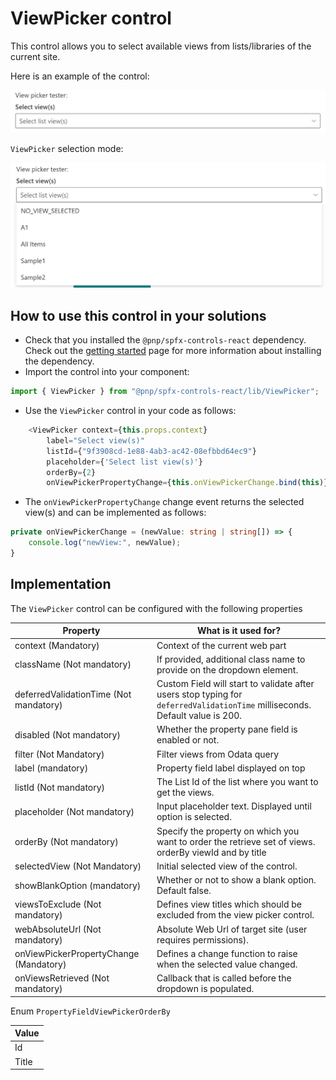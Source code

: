# ViewPicker control

This control allows you to select available views from lists/libraries of the current site.

Here is an example of the control:

![ViewPicker initial](../assets/ViewPicker1.PNG)

`ViewPicker` selection mode:

![ViewPicker selection](../assets/ViewPicker2.png)


## How to use this control in your solutions

- Check that you installed the `@pnp/spfx-controls-react` dependency. Check out the [getting started](../../#getting-started) page for more information about installing the dependency.
- Import the control into your component:


```TypeScript
import { ViewPicker } from "@pnp/spfx-controls-react/lib/ViewPicker";
```

- Use the `ViewPicker` control in your code as follows:

```TypeScript
    <ViewPicker context={this.props.context}
        label="Select view(s)"
        listId={"9f3908cd-1e88-4ab3-ac42-08efbbd64ec9"}
        placeholder={'Select list view(s)'}
        orderBy={2}
        onViewPickerPropertyChange={this.onViewPickerChange.bind(this)} />
```

- The `onViewPickerPropertyChange` change event returns the selected view(s) and can be implemented as follows:

```TypeScript
private onViewPickerChange = (newValue: string | string[]) => {
    console.log("newView:", newValue);
}
```


## Implementation

The `ViewPicker` control can be configured with the following properties

| Property               | What is it used for?
| --------------- | ---
| context (Mandatory)       | Context of the current web part
| className (Not mandatory)    | If provided, additional class name to provide on the dropdown element.
| deferredValidationTime   (Not mandatory)    | Custom Field will start to validate after users stop typing for `deferredValidationTime` milliseconds. Default value is 200.
| disabled (Not mandatory) | Whether the property pane field is enabled or not. 
| filter (Not Mandatory)       | Filter views from Odata query
| label (mandatory)    | Property field label displayed on top
| listId (Not mandatory)    | The List Id of the list where you want to get the views.
| placeholder (Not mandatory) | Input placeholder text. Displayed until option is selected. 
| orderBy (Not mandatory) | Specify the property on which you want to order the retrieve set of views. orderBy viewId and by title 
| selectedView (Not Mandatory)       | Initial selected view of the control.
| showBlankOption (mandatory)    | Whether or not to show a blank option. Default false.
| viewsToExclude (Not mandatory)    | Defines view titles which should be excluded from the view picker control.
| webAbsoluteUrl (Not mandatory) | Absolute Web Url of target site (user requires permissions). 
| onViewPickerPropertyChange (Mandatory)    | Defines a change function to raise when the selected value changed.
| onViewsRetrieved (Not mandatory) | Callback that is called before the dropdown is populated. 


Enum `PropertyFieldViewPickerOrderBy`

| Value |
| ---- |
| Id |
| Title |

